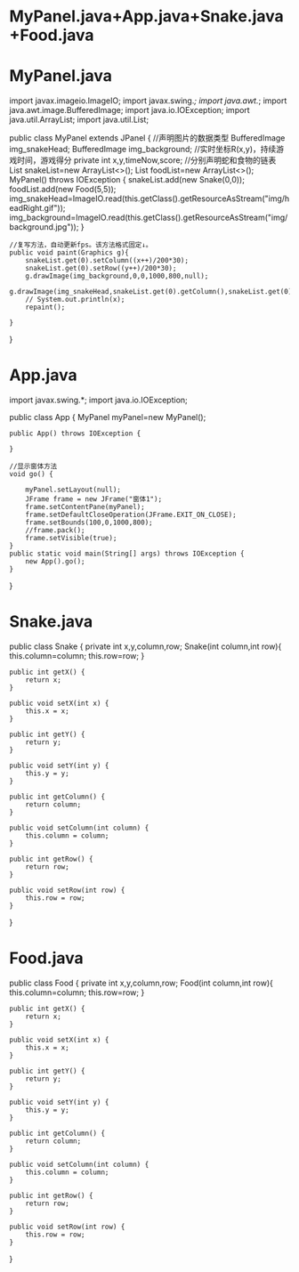 # MyPanel.java+App.java+Snake.java+Food.java
# MyPanel.java


import javax.imageio.ImageIO;
import javax.swing.*;
import java.awt.*;
import java.awt.image.BufferedImage;
import java.io.IOException;
import java.util.ArrayList;
import java.util.List;

public class MyPanel extends JPanel {
    //声明图片的数据类型
    BufferedImage img_snakeHead;
    BufferedImage img_background;
    //实时坐标R(x,y)，持续游戏时间，游戏得分
    private int x,y,timeNow,score;
    //分别声明蛇和食物的链表
    List<Snake> snakeList=new ArrayList<>();
    List<Food> foodList=new ArrayList<>();
    MyPanel() throws IOException {
        snakeList.add(new Snake(0,0));
        foodList.add(new Food(5,5));
        img_snakeHead=ImageIO.read(this.getClass().getResourceAsStream("img/headRight.gif"));
        img_background=ImageIO.read(this.getClass().getResourceAsStream("img/background.jpg"));
    }

    //复写方法，自动更新fps。该方法格式固定↓。
    public void paint(Graphics g){
        snakeList.get(0).setColumn((x++)/200*30);
        snakeList.get(0).setRow((y++)/200*30);
        g.drawImage(img_background,0,0,1000,800,null);
        g.drawImage(img_snakeHead,snakeList.get(0).getColumn(),snakeList.get(0).getRow(),50,50,null);
        // System.out.println(x);
        repaint();

    }
}
# App.java


import javax.swing.*;
import java.io.IOException;

public class App {
    MyPanel myPanel=new MyPanel();

    public App() throws IOException {

    }

    //显示窗体方法
    void go() {

        myPanel.setLayout(null);
        JFrame frame = new JFrame("窗体1");
        frame.setContentPane(myPanel);
        frame.setDefaultCloseOperation(JFrame.EXIT_ON_CLOSE);
        frame.setBounds(100,0,1000,800);
        //frame.pack();
        frame.setVisible(true);
    }
    public static void main(String[] args) throws IOException {
        new App().go();
    }
}
# Snake.java


public class Snake {
    private int x,y,column,row;
    Snake(int column,int row){
        this.column=column;
        this.row=row;
    }

    public int getX() {
        return x;
    }

    public void setX(int x) {
        this.x = x;
    }

    public int getY() {
        return y;
    }

    public void setY(int y) {
        this.y = y;
    }

    public int getColumn() {
        return column;
    }

    public void setColumn(int column) {
        this.column = column;
    }

    public int getRow() {
        return row;
    }

    public void setRow(int row) {
        this.row = row;
    }
}
# Food.java


public class Food {
    private int x,y,column,row;
    Food(int column,int row){
        this.column=column;
        this.row=row;
    }

    public int getX() {
        return x;
    }

    public void setX(int x) {
        this.x = x;
    }

    public int getY() {
        return y;
    }

    public void setY(int y) {
        this.y = y;
    }

    public int getColumn() {
        return column;
    }

    public void setColumn(int column) {
        this.column = column;
    }

    public int getRow() {
        return row;
    }

    public void setRow(int row) {
        this.row = row;
    }
}
